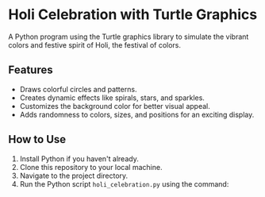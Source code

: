 # Holi Celebration with Turtle Graphics

A Python program using the Turtle graphics library to simulate the vibrant colors and festive spirit of Holi, the festival of colors.

## Features

- Draws colorful circles and patterns.
- Creates dynamic effects like spirals, stars, and sparkles.
- Customizes the background color for better visual appeal.
- Adds randomness to colors, sizes, and positions for an exciting display.

## How to Use

1. Install Python if you haven't already.
2. Clone this repository to your local machine.
3. Navigate to the project directory.
4. Run the Python script `holi_celebration.py` using the command:
